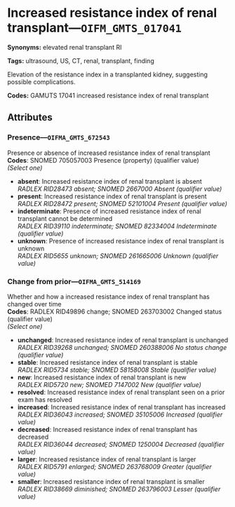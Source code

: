 # Increased resistance index of renal transplant—`OIFM_GMTS_017041`

**Synonyms:** elevated renal transplant RI

**Tags:** ultrasound, US, CT, renal, transplant, finding

Elevation of the resistance index in a transplanted kidney, suggesting possible complications.

**Codes:** GAMUTS 17041 increased resistance index of renal transplant

## Attributes

### Presence—`OIFMA_GMTS_672543`

Presence or absence of increased resistance index of renal transplant  
**Codes**: SNOMED 705057003 Presence (property) (qualifier value)  
*(Select one)*

- **absent**: Increased resistance index of renal transplant is absent  
_RADLEX RID28473 absent; SNOMED 2667000 Absent (qualifier value)_
- **present**: Increased resistance index of renal transplant is present  
_RADLEX RID28472 present; SNOMED 52101004 Present (qualifier value)_
- **indeterminate**: Presence of increased resistance index of renal transplant cannot be determined  
_RADLEX RID39110 indeterminate; SNOMED 82334004 Indeterminate (qualifier value)_
- **unknown**: Presence of increased resistance index of renal transplant is unknown  
_RADLEX RID5655 unknown; SNOMED 261665006 Unknown (qualifier value)_

### Change from prior—`OIFMA_GMTS_514169`

Whether and how a increased resistance index of renal transplant has changed over time  
**Codes**: RADLEX RID49896 change; SNOMED 263703002 Changed status (qualifier value)  
*(Select one)*

- **unchanged**: Increased resistance index of renal transplant is unchanged  
_RADLEX RID39268 unchanged; SNOMED 260388006 No status change (qualifier value)_
- **stable**: Increased resistance index of renal transplant is stable  
_RADLEX RID5734 stable; SNOMED 58158008 Stable (qualifier value)_
- **new**: Increased resistance index of renal transplant is new  
_RADLEX RID5720 new; SNOMED 7147002 New (qualifier value)_
- **resolved**: Increased resistance index of renal transplant seen on a prior exam has resolved  
- **increased**: Increased resistance index of renal transplant has increased  
_RADLEX RID36043 increased; SNOMED 35105006 Increased (qualifier value)_
- **decreased**: Increased resistance index of renal transplant has decreased  
_RADLEX RID36044 decreased; SNOMED 1250004 Decreased (qualifier value)_
- **larger**: Increased resistance index of renal transplant is larger  
_RADLEX RID5791 enlarged; SNOMED 263768009 Greater (qualifier value)_
- **smaller**: Increased resistance index of renal transplant is smaller  
_RADLEX RID38669 diminished; SNOMED 263796003 Lesser (qualifier value)_